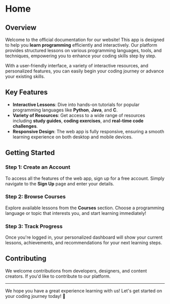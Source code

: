 # Home

## Overview

Welcome to the official documentation for our website! This app is designed to
help you **learn programming** efficiently and interactively. Our platform
provides structured lessons on various programming languages, tools, and
techniques, empowering you to enhance your coding skills step by step.

With a user-friendly interface, a variety of interactive resources, and
personalized features, you can easily begin your coding journey or advance your
existing skills.

## Key Features

- **Interactive Lessons**: Dive into hands-on tutorials for popular programming
  languages like **Python**, **Java**, and **C**.
- **Variety of Resources**: Get access to a wide range of resources including
  **study guides**, **coding exercises**, and **real-time code challenges**.
- **Responsive Design**: The web app is fully responsive, ensuring a smooth
  learning experience on both desktop and mobile devices.

## Getting Started

### Step 1: Create an Account

To access all the features of the web app, sign up for a free account. Simply
navigate to the **Sign Up** page and enter your details.

### Step 2: Browse Courses

Explore available lessons from the **Courses** section. Choose a programming
language or topic that interests you, and start learning immediately!

### Step 3: Track Progress

Once you're logged in, your personalized dashboard will show your current
lessons, achievements, and recommendations for your next learning steps.

## Contributing

We welcome contributions from developers, designers, and content creators. If
you'd like to contribute to our platform.

---

We hope you have a great experience learning with us! Let's get started on your
coding journey today! 🚀
